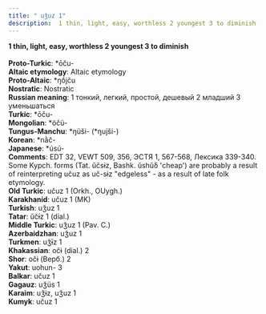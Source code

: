 ```yaml
---
title: " uǯuz 1"
description:  1 thin, light, easy, worthless 2 youngest 3 to diminish
---
```

<strong> 1 thin, light, easy, worthless 2 youngest 3 to diminish</strong><br><br>
<strong>Proto-Turkic</strong>:  *ōču-<br>
<strong>Altaic etymology</strong>:  Altaic etymology<br>
<strong> Proto-Altaic</strong>:  *ŋṓjču<br>
<strong>Nostratic</strong>:  Nostratic<br>
<strong>Russian meaning</strong>:  1 тонкий, легкий, простой, дешевый 2 младший 3 уменьшаться<br>
<strong>Turkic</strong>:  *ōču-<br>
<strong>Mongolian</strong>:  *öčü-<br>
<strong>Tungus-Manchu</strong>:  *ŋüši- (*ŋujši-)<br>
<strong>Korean</strong>:  *nằč-<br>
<strong>Japanese</strong>:  *úsú-<br>
<strong>Comments</strong>:  EDT 32, VEWT 509, 356, ЭСТЯ 1, 567-568, Лексика 339-340. Some Kypch. forms (Tat. ŭčsɨz, Bashk. ŭshŭδ 'cheap') are probably a result of reinterpreting učuz as uč-sɨz "edgeless" - as a result of late folk etymology.<br>
<strong>Old Turkic</strong>:  učuz 1 (Orkh., OUygh.)<br>
<strong>Karakhanid</strong>:  učuz 1 (MK)<br>
<strong>Turkish</strong>:  uǯuz 1<br>
<strong>Tatar</strong>:  ŭčɨz 1 (dial.)<br>
<strong>Middle Turkic</strong>:  uǯuz 1 (Pav. C.)<br>
<strong>Azerbaidzhan</strong>:  uǯuz 1<br>
<strong>Turkmen</strong>:  uǯɨ̄z 1<br>
<strong>Khakassian</strong>:  očɨ (dial.) 2<br>
<strong>Shor</strong>:  očɨ (Верб.) 2<br>
<strong>Yakut</strong>:  uohun- 3<br>
<strong>Balkar</strong>:  učuz 1<br>
<strong>Gagauz</strong>:  uǯüs 1<br>
<strong>Karaim</strong>:  uǯɨz, uǯuz 1<br>
<strong>Kumyk</strong>:  učuz 1<br>



